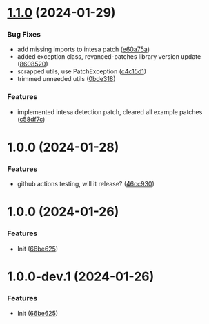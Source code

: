 # [1.1.0](https://github.com/Wyse-/revanced-patches/compare/v1.0.0...v1.1.0) (2024-01-29)


### Bug Fixes

* add missing imports to intesa patch ([e60a75a](https://github.com/Wyse-/revanced-patches/commit/e60a75a344e5d9ea5e3abb955931989444c1f0d1))
* added exception class, revanced-patches library version update ([8608520](https://github.com/Wyse-/revanced-patches/commit/860852060ee75998138edb89c9f1588b0168d486))
* scrapped utils, use PatchException ([c4c15d1](https://github.com/Wyse-/revanced-patches/commit/c4c15d1c65ca462d76a43fe87c49d21840c423ce))
* trimmed unneeded utils ([0bde318](https://github.com/Wyse-/revanced-patches/commit/0bde3183a2e36cdd1b7dd33defc8320adcc1d8e2))


### Features

* implemented intesa detection patch, cleared all example patches ([c58df7c](https://github.com/Wyse-/revanced-patches/commit/c58df7c70877a631730d8c10ad367605bbb99b07))

# 1.0.0 (2024-01-28)


### Features

* github actions testing, will it release? ([46cc930](https://github.com/Wyse-/revanced-patches/commit/46cc930f9cdb2d1c827dc37b9938ce0b97376992))

# 1.0.0 (2024-01-26)


### Features

* Init ([66be625](https://github.com/ReVanced/revanced-patches-template/commit/66be625f25ee2d678dac62a5bf4daa631284f8f6))

# 1.0.0-dev.1 (2024-01-26)


### Features

* Init ([66be625](https://github.com/ReVanced/revanced-patches-template/commit/66be625f25ee2d678dac62a5bf4daa631284f8f6))
